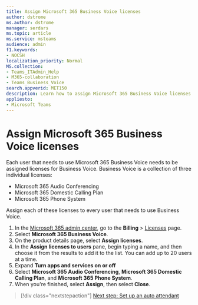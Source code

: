 ```yaml
---
title: Assign Microsoft 365 Business Voice licenses
author: dstrome 
ms.author: dstrome
manager: serdars
ms.topic: article
ms.service: msteams
audience: admin
f1.keywords:
- NOCSH
localization_priority: Normal
MS.collection: 
- Teams_ITAdmin_Help
- M365-collaboration
- Teams_Business_Voice
search.appverid: MET150
description: Learn how to assign Microsoft 365 Business Voice licenses to your users
appliesto: 
- Microsoft Teams
---
```


# Assign Microsoft 365 Business Voice licenses

Each user that needs to use Microsoft 365 Business Voice needs to be assigned licenses for Business Voice. Business Voice is a collection of three individual licenses:

- Microsoft 365 Audio Conferencing
- Microsoft 365 Domestic Calling Plan
- Microsoft 365 Phone System

Assign each of these licenses to every user that needs to use Business Voice. 

1. In the [Microsoft 365 admin center](https://admin.microsoft.com), go to the **Billing** > <a href="https://go.microsoft.com/fwlink/p/?linkid=842264" target="_blank">Licenses</a> page.
2. Select **Microsoft 365 Business Voice**.
3. On the product details page, select **Assign licenses**.
4. In the **Assign licenses to users** pane, begin typing a name, and then choose it from the results to add it to the list. You can add up to 20 users at a time.
5. Expand **Turn apps and services on or off**
6. Select **Microsoft 365 Audio Conferencing**, **Microsoft 365 Domestic Calling Plan**, and **Microsoft 365 Phone System**.
7. When you're finished, select **Assign**, then select **Close**.

> [!div class="nextstepaction"]
> [Next step: Set up an auto attendant](set-up-auto-attendant.md)

